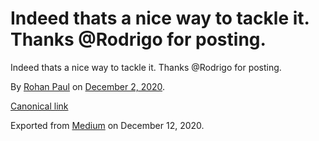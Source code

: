 # Indeed thats a nice way to tackle it. Thanks @Rodrigo for posting.

Indeed thats a nice way to tackle it. Thanks @Rodrigo for posting.

By [Rohan Paul](https://medium.com/@paulrohan) on [December 2, 2020](https://medium.com/p/2123f6192176).

[Canonical link](https://medium.com/@paulrohan/indeed-thats-a-nice-way-to-tackle-it-thnaks-for-posting-2123f6192176)

Exported from [Medium](https://medium.com) on December 12, 2020.